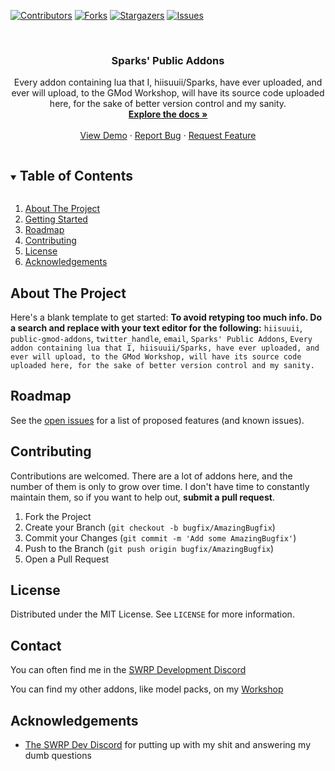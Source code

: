 <!--
*** Thanks for checking out the Best-README-Template. If you have a suggestion
*** that would make this better, please fork the repo and create a pull request
*** or simply open an issue with the tag "enhancement".
*** Thanks again! Now go create something AMAZING! :D
***
***
***
*** To avoid retyping too much info. Do a search and replace for the following:
*** hiisuuii, public-gmod-addons, twitter_handle, email, Sparks' Public Addons, Every addon containing lua that I, hiisuuii/Sparks, have ever uploaded, and ever will upload, to the GMod Workshop, will have its source code uploaded here, for the sake of better version control and my sanity.
-->



<!-- PROJECT SHIELDS -->
<!--
*** I'm using markdown "reference style" links for readability.
*** Reference links are enclosed in brackets [ ] instead of parentheses ( ).
*** See the bottom of this document for the declaration of the reference variables
*** for contributors-url, forks-url, etc. This is an optional, concise syntax you may use.
*** https://www.markdownguide.org/basic-syntax/#reference-style-links
-->
[![Contributors][contributors-shield]][contributors-url]
[![Forks][forks-shield]][forks-url]
[![Stargazers][stars-shield]][stars-url]
[![Issues][issues-shield]][issues-url]



<!-- PROJECT LOGO -->
<br />
<p align="center">

  <h3 align="center">Sparks' Public Addons</h3>

  <p align="center">
    Every addon containing lua that I, hiisuuii/Sparks, have ever uploaded, and ever will upload, to the GMod Workshop, will have its source code uploaded here, for the sake of better version control and my sanity.
    <br />
    <a href="https://github.com/hiisuuii/public-gmod-addons"><strong>Explore the docs »</strong></a>
    <br />
    <br />
    <a href="https://github.com/hiisuuii/public-gmod-addons">View Demo</a>
    ·
    <a href="https://github.com/hiisuuii/public-gmod-addons/issues">Report Bug</a>
    ·
    <a href="https://github.com/hiisuuii/public-gmod-addons/issues">Request Feature</a>
  </p>
</p>



<!-- TABLE OF CONTENTS -->
<details open="open">
  <summary><h2 style="display: inline-block">Table of Contents</h2></summary>
  <ol>
    <li><a href="#about-the-project">About The Project</a></li>
    <li><a href="#getting-started">Getting Started</a></li>
    <li><a href="#roadmap">Roadmap</a></li>
    <li><a href="#contributing">Contributing</a></li>
    <li><a href="#license">License</a></li>
    <li><a href="#acknowledgements">Acknowledgements</a></li>
  </ol>
</details>



<!-- ABOUT THE PROJECT -->
## About The Project


Here's a blank template to get started:
**To avoid retyping too much info. Do a search and replace with your text editor for the following:**
`hiisuuii`, `public-gmod-addons`, `twitter_handle`, `email`, `Sparks' Public Addons`, `Every addon containing lua that I, hiisuuii/Sparks, have ever uploaded, and ever will upload, to the GMod Workshop, will have its source code uploaded here, for the sake of better version control and my sanity.`



<!-- ROADMAP -->
## Roadmap

See the [open issues](https://github.com/hiisuuii/public-gmod-addons/issues) for a list of proposed features (and known issues).



<!-- CONTRIBUTING -->
## Contributing

Contributions are welcomed. There are a lot of addons here, and the number of them is only to grow over time. I don't have time to constantly maintain them, so if you want to help out, **submit a pull request**.

1. Fork the Project
2. Create your Branch (`git checkout -b bugfix/AmazingBugfix`)
3. Commit your Changes (`git commit -m 'Add some AmazingBugfix'`)
4. Push to the Branch (`git push origin bugfix/AmazingBugfix`)
5. Open a Pull Request



<!-- LICENSE -->
## License

Distributed under the MIT License. See `LICENSE` for more information.



<!-- CONTACT -->
## Contact

You can often find me in the [SWRP Development Discord](https://swrp.dev)

You can find my other addons, like model packs, on my [Workshop](https://steamcommunity.com/id/the_stain/myworkshopfiles/?appid=4000)



<!-- ACKNOWLEDGEMENTS -->
## Acknowledgements

* [The SWRP Dev Discord](https://swrp.dev) for putting up with my shit and answering my dumb questions



<!-- MARKDOWN LINKS & IMAGES -->
<!-- https://www.markdownguide.org/basic-syntax/#reference-style-links -->
[contributors-shield]: https://img.shields.io/github/contributors/hiisuuii/public-gmod-addons.svg?style=for-the-badge
[contributors-url]: https://github.com/hiisuuii/public-gmod-addons/graphs/contributors
[forks-shield]: https://img.shields.io/github/forks/hiisuuii/public-gmod-addons.svg?style=for-the-badge
[forks-url]: https://github.com/hiisuuii/public-gmod-addons/network/members
[stars-shield]: https://img.shields.io/github/stars/hiisuuii/public-gmod-addons.svg?style=for-the-badge
[stars-url]: https://github.com/hiisuuii/public-gmod-addons/stargazers
[issues-shield]: https://img.shields.io/github/issues/hiisuuii/public-gmod-addons.svg?style=for-the-badge
[issues-url]: https://github.com/hiisuuii/public-gmod-addons/issues
[license-shield]: https://img.shields.io/github/license/hiisuuii/public-gmod-addons.svg?style=for-the-badge
[license-url]: https://github.com/hiisuuii/public-gmod-addons/blob/master/LICENSE.txt
[linkedin-shield]: https://img.shields.io/badge/-LinkedIn-black.svg?style=for-the-badge&logo=linkedin&colorB=555
[linkedin-url]: https://linkedin.com/in/hiisuuii
